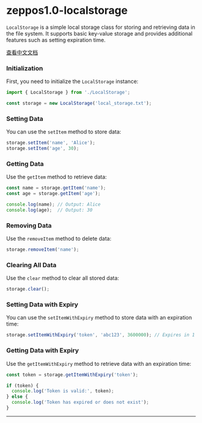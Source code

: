 # zeppos1.0-localstorage
`LocalStorage` is a simple local storage class for storing and retrieving data in the file system. It supports basic key-value storage and provides additional features such as setting expiration time.

[查看中文文档](#README-CN)

### Initialization

First, you need to initialize the `LocalStorage` instance:

```javascript
import { LocalStorage } from './LocalStorage';

const storage = new LocalStorage('local_storage.txt');
```

### Setting Data

You can use the `setItem` method to store data:

```javascript
storage.setItem('name', 'Alice');
storage.setItem('age', 30);
```

### Getting Data

Use the `getItem` method to retrieve data:

```javascript
const name = storage.getItem('name');
const age = storage.getItem('age');

console.log(name); // Output: Alice
console.log(age);  // Output: 30
```

### Removing Data

Use the `removeItem` method to delete data:

```javascript
storage.removeItem('name');
```

### Clearing All Data

Use the `clear` method to clear all stored data:

```javascript
storage.clear();
```

### Setting Data with Expiry

You can use the `setItemWithExpiry` method to store data with an expiration time:

```javascript
storage.setItemWithExpiry('token', 'abc123', 3600000); // Expires in 1 hour
```

### Getting Data with Expiry

Use the `getItemWithExpiry` method to retrieve data with an expiration time:

```javascript
const token = storage.getItemWithExpiry('token');

if (token) {
  console.log('Token is valid:', token);
} else {
  console.log('Token has expired or does not exist');
}
```

---
